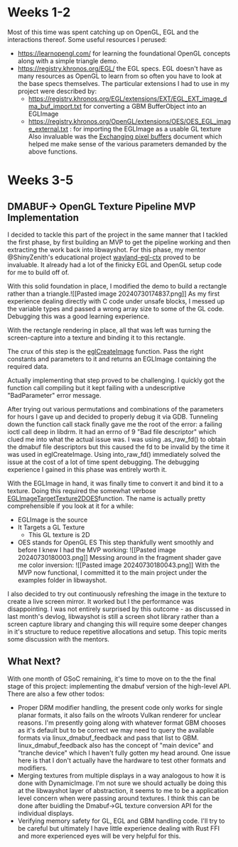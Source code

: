 # Weeks 1-2
Most of this time was spent catching up on OpenGL, EGL and the interactions thereof.
Some useful resources I perused:
- https://learnopengl.com/ for learning the foundational OpenGL concepts along with a simple triangle demo.
- https://registry.khronos.org/EGL/ the EGL specs. EGL doesn't have as many resources as OpenGL to learn from so often you have to look at the base specs themselves. The particular extensions I had to use in my project were described by:
	- https://registry.khronos.org/EGL/extensions/EXT/EGL_EXT_image_dma_buf_import.txt for converting a GBM BufferObject into an EGLImage
	- https://registry.khronos.org/OpenGL/extensions/OES/OES_EGL_image_external.txt : for importing the EGLImage as a usable GL texture
Also invaluable was the [Exchanging pixel buffers](https://www.kernel.org/doc/html//latest/userspace-api/dma-buf-alloc-exchange.html#exchanging-pixel-buffers "Permalink to this heading") document which helped me make sense of the various parameters demanded by the above functions. 

# Weeks 3-5
## DMABUF-> OpenGL Texture Pipeline MVP Implementation
I decided to tackle this part of the project in the same manner that I tackled the first phase, by first building an MVP to get the pipeline working and then extracting the work back into libwayshot. For this phase, my mentor @ShinyZenith's educational project [wayland-egl-ctx](https://github.com/Shinyzenith/wayland-egl-ctx) proved to be invaluable. It already had a lot of the finicky EGL and OpenGL setup code for me to build off of. 

With this solid foundation in place, I modified the demo to build a rectangle rather than a triangle.![[Pasted image 20240730174837.png]]
As my first experience dealing directly with C code under unsafe blocks, I messed up the variable types and passed a wrong array size to some of the GL code. Debugging this was a good learning experience.

With the rectangle rendering in place, all that was left was turning the screen-capture into a texture and binding it to this rectangle. 

The crux of this step is the [eglCreateImage](https://docs.rs/khronos-egl/latest/khronos_egl/api/trait.EGL1_5.html#tymethod.eglCreateImage) function. Pass the right constants and parameters to it and returns an EGLImage containing the required data. 

Actually implementing that step proved to be challenging. I quickly got the function call compiling but it kept failing with a undescriptive "BadParameter" error message.

After trying out various permutations and combinations of the parameters for hours I gave up and decided to properly debug it via GDB. Tunneling down the function call stack finally gave me the root of the error: a failing ioctl call deep in libdrm. It had an errno of 9 "Bad file descriptor" which clued me into what the actual issue was. I was using .as_raw_fd() to obtain the dmabuf file descriptors but this caused the fd to be invalid by the time it was used in eglCreateImage. Using into_raw_fd() immediately solved the issue at the cost of a lot of time spent debugging. The debugging experience I gained in this phase was entirely worth it.

With the EGLImage in hand, it was finally time to convert it and bind it to a texture. Doing this required the somewhat verbose [EGLImageTargetTexture2DOES](https://registry.khronos.org/OpenGL/extensions/OES/OES_EGL_image_external.txt)function. The name is actually pretty comprehensible if you look at it for a while:
- EGLImage is the source
- It Targets a GL Texture
	- This GL texture is 2D
- OES stands for OpenGL ES 
This step thankfully went smoothly and before I knew I had the MVP working:
![[Pasted image 20240730180003.png]]
Messing around in the fragment shader gave me color inversion:
![[Pasted image 20240730180043.png]]
With the MVP now functional, I committed it to the main project under the examples folder in libwayshot. 

I also decided to try out continuously refreshing the image in the texture to create a live screen mirror. It worked but I the performance was disappointing. I was not entirely surprised by this outcome - as discussed in  last month's devlog, libwayshot is still a screen shot library rather than a screen capture library and changing this will require some deeper changes in it's structure to reduce repetitive allocations and setup. This topic merits some discussion with the mentors.

## What Next?
With one month of GSoC remaining, it's time to move on to the the final stage of this project: implementing the dmabuf version of the high-level API. There are also a few other todos:
- Proper DRM modifier handling, the present code only works for single planar formats, it also fails on the wlroots Vulkan renderer for unclear reasons. I'm presently going along with whatever format GBM chooses as it's default but to be correct we may need to query the available formats via linux_dmabuf_feedback and pass that list to GBM. linux_dmabuf_feedback also has the concept of "main device" and "tranche device" which I haven't fully gotten my head around. One issue here is that I don't actually have the hardware to test other formats and modifiers.
- Merging textures from multiple displays in a way analogous to how it is done with DynamicImage. I'm not sure we should actually be doing this at the libwayshot layer of abstraction, it seems to me to be a application level concern when were passing around textures. I think this can be done after buidling the Dmabuf->GL texture conversion API for the individual displays.
- Verifying memory safety for GL, EGL and GBM handling code. I'll try to be careful but ultimately I have little experience dealing with Rust FFI and more experienced eyes will be very helpful for this.